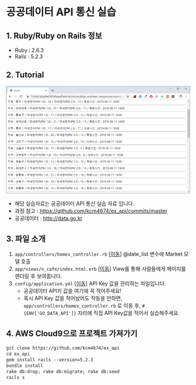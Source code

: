 # 공공데이터 API 통신 실습

## 1. Ruby/Ruby on Rails 정보
* Ruby : 2.6.3
* Rails : 5.2.3

## 2. Tutorial
<img src="/public/img/example.png?raw=true" width="500px">

* 해당 실습자료는 공공데이터 API 통신 실습 자료 입니다.
* 과정 참고 : https://github.com/kcm4674/ex_api/commits/master
* 공공데이터 : http://data.go.kr

## 3. 파일 소개
1. `app/controllers/homes_controller.rb` [<a target="_blank" href="/app/controllers/homes_controller.rb">이동</a>] @date_list 변수에 Market 모델 호출
2. `app/views/n_cafe/index.html.erb` [<a target="_blank" href="/app/views/homes/index.html.erb">이동</a>] View를 통해 사람들에게 페이지를 렌더링 후 보여줍니다.
3. `config/application.yml` [<a target="_blank" href="/config/application.yml">이동</a>] API Key 값을 관리하는 파일입니다.
    * 공공데이터 API키 값을 여기에 꼭 적어주세요!
    * 혹시 API Key 값을 적어놨어도 작동을 안하면, `app/controllers/homes_controller.rb` 로 이동 후, `#{ENV['GO_DATA_API']}` 자리에 직접 API Key값을 적어서 실습해주세요.
 
## 4. AWS Cloud9으로 프로젝트 가져가기

    git clone https://github.com/kcm4674/ex_api
    cd ex_api
    gem install rails --version=5.2.3
    bundle install
    rake db:drop; rake db:migrate; rake db:seed
    rails s
